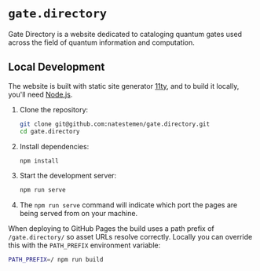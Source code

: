 # `gate.directory`

Gate Directory is a website dedicated to cataloging quantum gates used across the field of quantum information and computation.

## Local Development

The website is built with static site generator [11ty](https://www.11ty.dev/), and to build it locally, you'll need [Node.js](https://nodejs.org/en/download).

1. Clone the repository:
    ```sh
    git clone git@github.com:natestemen/gate.directory.git
    cd gate.directory
    ```
2. Install dependencies:
    ```sh
    npm install
    ```
3. Start the development server:
    ```sh
    npm run serve
    ```
4. The `npm run serve` command will indicate which port the pages are being served from on your machine.

When deploying to GitHub Pages the build uses a path prefix of `/gate.directory/` so asset URLs resolve correctly. Locally you can override this with the `PATH_PREFIX` environment variable:

```sh
PATH_PREFIX=/ npm run build
```
